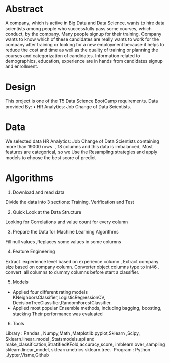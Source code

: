 # Abstract
A company, which is active in Big Data and Data Science, wants to hire data scientists among people who successfully pass some courses, which conduct, by the company. Many people signup for their training. Company wants to know which of these candidates are really wants to work for the company after training or looking for a new employment because it helps to reduce the cost and time as well as the quality of training or planning the courses and categorization of candidates. Information related to demographics, education, experience are in hands from candidates signup and enrollment.
# Design
This project is one of the T5 Data Science BootCamp
requirements. Data provided By:
• HR Analytics: Job Change of Data Scientists.
# Data
We selected data HR Analytics: Job Change of Data Scientists containing more than 19000 rows  , 18 columns and this
data is imbalanced, Most features are categorical, so we 
Use the Resampling strategies and apply models to choose the best score of predict
# Algorithms

1. Download and read data

Divide the data into 3 sections: Training, Verification and
Test 

2. Quick Look at the Data Structure

Looking for Correlations and value count for every column

3. Prepare the Data for Machine Learning Algorithms

Fill null values ,Replaces some values in some columns

4. Feature Engineering 

Extract  experience level based on experience column , Extract company size based on company column.
Converter object columns type to int46 .
convert  all columns to dummy columns before start a classifier.

5. Models

- Applied four different rating models
KNeighborsClassifier,LogisticRegressionCV,
DecisionTreeClassifier,RandomForestClassifier.
- Applied  most popular Ensemble methods, including bagging, boosting, stacking
Their performance was evaluated

6. Tools

Library : 
Pandas , Numpy,Math ,Matplotlib.pyplot,Sklearn ,Scipy,
Sklearn.linear_model ,Statsmodels.api and make_classification,StratifiedKFold,accuracy_score,
imblearn.over_sampling sklearn.linear_model, sklearn.metrics sklearn.tree.
 Program : Python ,Jypter,Visme,Github
